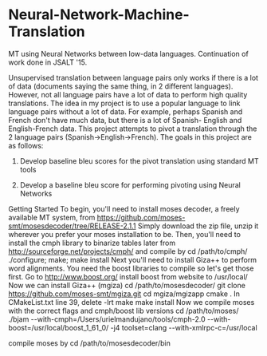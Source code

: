 # Neural-Network-Machine-Translation
MT using Neural Networks between low-data languages. Continuation of work done in JSALT '15.

Unsupervised translation between language pairs only works if there is a lot of data (documents saying the same thing, in 2 different languages). However, not all language pairs have a lot of data to perform high quality translations. The idea in my project is to use a popular language to link language pairs without a lot of data. For example, perhaps Spanish and French don't have much data, but there is a lot of Spanish- English and English-French data. This project attempts to pivot a translation through the 2 language pairs (Spanish->English->French). The goals in this project are as follows:

1) Develop baseline bleu scores for the pivot translation using standard MT tools

2) Develop a baseline bleu score for performing pivoting using Neural Networks

Getting Started
To begin, you'll need to install moses decoder, a freely available MT system, from
https://github.com/moses-smt/mosesdecoder/tree/RELEASE-2.1.1
Simply download the zip file, unzip it wherever you prefer your moses installation to be. Then, you'll need to install the cmph library to binarize tables later from
http://sourceforge.net/projects/cmph/
and compile by
cd /path/to/cmph/
./configure; make; make install
Next you'll need to install Giza++ to perform word alignments. You need the boost libraries to compile so let's get those first. Go to
http://www.boost.org/
install boost from website to /usr/local/
Now we can install Giza++ (mgiza)
cd /path/to/mosesdecoder/
git clone https://github.com/moses-smt/mgiza.git
cd mgiza/mgizapp
cmake .
In CMakeList.txt line 39, delete -lrt
make
make install
Now we compile moses with the correct flags and cmph/boost lib versions
cd /path/to/moses/
./bjam --with-cmph=/Users/urielmandujano/tools/cmph-2.0 --with-boost=/usr/local/boost_1_61_0/ -j4 toolset=clang --with-xmlrpc-c=/usr/local




compile moses by
cd /path/to/mosesdecoder/bin
